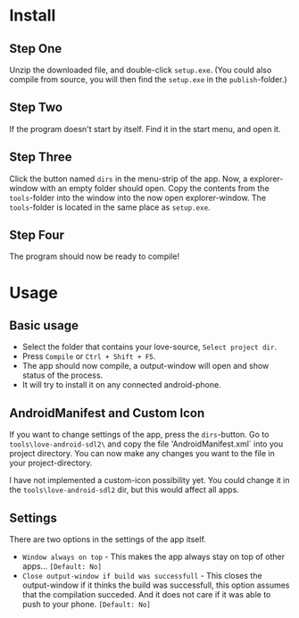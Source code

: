 # Install

## Step One
Unzip the downloaded file, and double-click `setup.exe`. (You could also compile from source, you will then find the `setup.exe` in the `publish`-folder.)

## Step Two
If the program doesn't start by itself. Find it in the start menu, and open it.

## Step Three
Click the button named `dirs` in the menu-strip of the app. Now, a explorer-window with an empty folder should open. Copy the contents from the `tools`-folder into the window into the now open explorer-window. The `tools`-folder is located in the same place as `setup.exe`.

## Step Four
The program should now be ready to compile!

# Usage

Basic usage
-----------
- Select the folder that contains your love-source, `Select project dir`.
- Press `Compile` or `Ctrl + Shift + F5`.
- The app should now compile, a output-window will open and show status of the process.
- It will try to install it on any connected android-phone.

AndroidManifest and Custom Icon
--------------------------------
If you want to change settings of the app, press the `dirs`-button. Go to `tools\love-android-sdl2\` and copy the file 'AndroidManifest.xml` into you project directory. You can now make any changes you want to the file in your project-directory.

I have not implemented a custom-icon possibility yet. You could change it in the `tools\love-android-sdl2` dir, but this would affect all apps.

Settings
--------
There are two options in the settings of the app itself.

- `Window always on top` - This makes the app always stay on top of other apps... `[Default: No]`
- `Close output-window if build was successfull` - This closes the output-window if it thinks the build was successfull, this option assumes that the compilation succeded. And it does not care if it was able to push to your phone. `[Default: No]`
